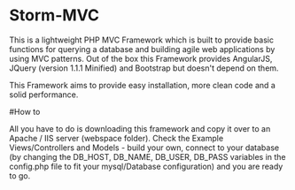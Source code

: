 # Storm-MVC
This is a lightweight PHP MVC Framework which is built to provide basic functions for querying a database and building agile web applications by using MVC patterns.
Out of the box this Framework provides AngularJS, JQuery (version 1.1.1 Minified) and Bootstrap but doesn't depend on them.

This Framework aims to provide easy installation, more clean code and a solid performance.

#How to

All you have to do is downloading this framework and copy it over to an Apache / IIS server (webspace folder).
Check the Example Views/Controllers and Models - build your own, connect to your database (by changing the DB_HOST, DB_NAME, DB_USER, DB_PASS variables in the config.php file to fit your mysql/Database configuration) and you are ready to go.

